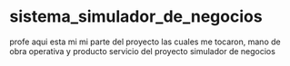 # sistema_simulador_de_negocios
profe aqui esta mi mi parte del proyecto las cuales me tocaron, mano de obra operativa y producto servicio del proyecto simulador de negocios 
